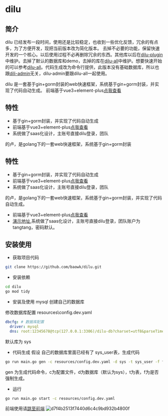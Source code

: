 # dilu 

## 简介
dilu 已经发布一段时间，使用还是比较稳定，也收到一些优化反馈，冗余的有点多，为了方便开发，现把当前版本改为简化版本。
去掉不必要的功能，保留快速开发的一个核心。以后使用过程不必再删除冗余的东西。其他库以后在[dilu-plugin](https://github.com/baowk/dilu-plugin)中维护。去掉了默认的数据库和demo，去掉的库在[dilu-all](https://github.com/baowk/dilu-all)中维护。想要快速开始的可以参考[dilu-all](https://github.com/baowk/dilu-all)。代码生成改为命令行提供，此版本没有基础数据库，所以也跟[dili-admin](https://github.com/baowk/dilu-admin)无关，dilu-admin要跟dilu-all一起使用。

dilu 是一套基于gin+gorm封装的web快速框架，系统基于gin+gorm封装，并实现了代码自动生成。
前端基于vue3+element-plus[点我查看](https://github.com/baowk/dilu-admin)

## 特性
- 基于gin+gorm封装，并实现了代码自动生成
- 前端基于vue3+element-plus[点我查看](https://github.com/baowk/dilu-admin)
- 系统做了saas化设计，主账号直接dilu登录，团队

的卢，是golang下的一套web快速框架，系统基于gin+gorm封装

## 特性
- 基于gin+gorm封装，并实现了代码自动生成
- 前端基于vue3+element-plus[点我查看](https://github.com/baowk/dilu-admin)
- 系统做了saas化设计，主账号直接dilu登录，团队

的卢，是golang下的一套web快速框架，系统基于gin+gorm封装，并实现了代码自动生成。
- 前端基于vue3+element-plus[点我查看](https://github.com/baowk/dilu-admin)
- [演示地址](http://dilu.youwan.art),系统做了saas化设计，主账号直接dilu登录，团队账户为tangtang，密码默认。

## 安装使用

- 获取项目代码
```bash
git clone https://github.com/baowk/dilu.git
```

- 安装依赖
```bash
cd dilu
go mod tidy
```

- 安装及使用
mysql 创建自己的数据库

修改数据库配置
resources\config.dev.yaml
```yaml
dbcfg: # 数据库配置
  driver: mysql  
  dns: root:12345678@tcp(127.0.0.1:3306)/dilu-db?charset=utf8&parseTime=True&loc=Local&timeout=1000ms  # 数据库连接字符串
```
默认库为 sys

- 代码生成
假设 自己的数据库里面已经有了 sys_user表，生成代码
```bash
go run main.go gen -c resources/config.dev.yaml -d sys -t sys_user -f false
```
gen 为生成代码命令，c为配置文件，d为数据库（默认为sys），t为表，f为是否强制生成。

- 运行
```bash
go run main.go start -c resources/config.dev.yaml
```

前端使用请[跳至前端](https://github.com/baowk/dilu-admin)
![d7f4b2513f7440d6c4c9bd932b4800f](https://github.com/baowk/dilu/assets/142554979/ee341fb7-f98e-4f18-9658-f89b4f7d466f)


